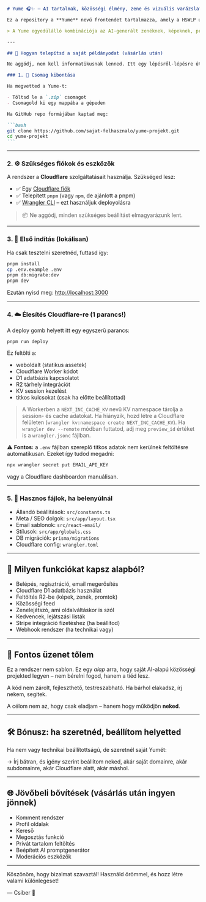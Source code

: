 ````markdown
# Yume 🎧✨ – AI tartalmak, közösségi élmény, zene és vizuális varázslat egy helyen

Ez a repository a **Yume** nevű frontendet tartalmazza, amely a HSWLP újgenerációs rendszerére épül (hswlp-next). Egy **modern, statikus frontend** alkalmazás, ami teljes egészében a **Cloudflare Pages + Workers** infrastruktúrán működik – nincs szükség külön backendre vagy szerverre.

> A Yume egyedülálló kombinációja az AI-generált zenéknek, képeknek, promtoknak és egy közösségi feed rendszernek. Teljesen önállóan is futtatható, akár saját domain alatt is.

---

## 🚀 Hogyan telepítsd a saját példányodat (vásárlás után)

Ne aggódj, nem kell informatikusnak lenned. Itt egy lépésről-lépésre útmutató, hogy elindítsd a saját Yumédat.

### 1. 🔄 Csomag kibontása

Ha megvetted a Yume-t:

- Töltsd le a `.zip` csomagot
- Csomagold ki egy mappába a gépeden

Ha GitHub repo formájában kaptad meg:

```bash
git clone https://github.com/sajat-felhasznalo/yume-projekt.git
cd yume-projekt
```
````

---

### 2. ⚙️ Szükséges fiókok és eszközök

A rendszer a **Cloudflare** szolgáltatásait használja. Szükséged lesz:

- ✅ Egy [Cloudflare fiók](https://dash.cloudflare.com/)
- ✅ Telepített `pnpm` (vagy `npm`, de ajánlott a pnpm)
- ✅ [Wrangler CLI](https://developers.cloudflare.com/workers/wrangler/) – ezt használjuk deployolásra

> 📦 Ne aggódj, minden szükséges beállítást elmagyarázunk lent.

---

### 3. 🧪 Első indítás (lokálisan)

Ha csak tesztelni szeretnéd, futtasd így:

```bash
pnpm install
cp .env.example .env
pnpm db:migrate:dev
pnpm dev
```

Ezután nyisd meg:
[http://localhost:3000](http://localhost:3000)

---

### 4. ☁️ Élesítés Cloudflare-re (1 parancs!)

A deploy gomb helyett itt egy egyszerű parancs:

```bash
pnpm run deploy
```

Ez feltölti a:

- weboldalt (statikus assetek)
- Cloudflare Worker kódot
- D1 adatbázis kapcsolatot
- R2 tárhely integrációt
- KV session kezelést
- titkos kulcsokat (csak ha előtte beállítottad)

> A Workerben a `NEXT_INC_CACHE_KV` nevű KV namespace tárolja a session- és cache adatokat. Ha hiányzik, hozd létre a Cloudflare felületen (`wrangler kv:namespace create NEXT_INC_CACHE_KV`).
> Ha `wrangler dev --remote` módban futtatod, adj meg `preview_id` értéket is a `wrangler.jsonc` fájlban.

⚠️ **Fontos:** a `.env` fájlban szereplő titkos adatok nem kerülnek feltöltésre automatikusan. Ezeket így tudod megadni:

```bash
npx wrangler secret put EMAIL_API_KEY
```

vagy a Cloudflare dashboardon manuálisan.

---

### 5. 📁 Hasznos fájlok, ha belenyúlnál

- Állandó beállítások: `src/constants.ts`
- Meta / SEO dolgok: `src/app/layout.tsx`
- Email sablonok: `src/react-email/`
- Stílusok: `src/app/globals.css`
- DB migrációk: `prisma/migrations`
- Cloudflare config: `wrangler.toml`

---

## 🔐 Milyen funkciókat kapsz alapból?

- Belépés, regisztráció, email megerősítés
- Cloudflare D1 adatbázis használat
- Feltöltés R2-be (képek, zenék, promtok)
- Közösségi feed
- Zenelejátszó, ami oldalváltáskor is szól
- Kedvencek, lejátszási listák
- Stripe integráció fizetéshez (ha beállítod)
- Webhook rendszer (ha technikai vagy)

---

## 💬 Fontos üzenet tőlem

Ez a rendszer nem sablon. Ez egy _alap_ arra, hogy saját AI-alapú közösségi projekted legyen – nem bérelni fogod, hanem a tiéd lesz.

A kód nem zárolt, fejleszthető, testreszabható. Ha bárhol elakadsz, írj nekem, segítek.

A célom nem az, hogy csak eladjam – hanem hogy működjön **neked**.

---

## 🛠️ Bónusz: ha szeretnéd, beállítom helyetted

Ha nem vagy technikai beállítottságú, de szeretnél saját Yumét:

→ Írj bátran, és igény szerint beállítom neked, akár saját domainre, akár subdomainre, akár Cloudflare alatt, akár máshol.

---

## 🌐 Jövőbeli bővítések (vásárlás után ingyen jönnek)

- Komment rendszer
- Profil oldalak
- Kereső
- Megosztás funkció
- Privát tartalom feltöltés
- Beépített AI promptgenerátor
- Moderációs eszközök

---

Köszönöm, hogy bizalmat szavaztál!
Használd örömmel, és hozz létre valami különlegeset!

— Csiber 🤝

```

```
